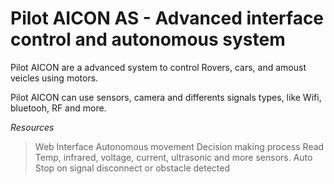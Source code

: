 # Pilot AICON AS - Advanced interface control and autonomous system

Pilot AICON are a advanced system to control Rovers, cars, and amoust veicles using motors. 

Pilot AICON can use sensors, camera and differents signals types, like Wifi, bluetooh, RF and more.

_Resources_

>Web Interface
>Autonomous movement
>Decision making process
>Read Temp, infrared, voltage, current, ultrasonic and more sensors.
>Auto Stop on signal disconnect or obstacle detected